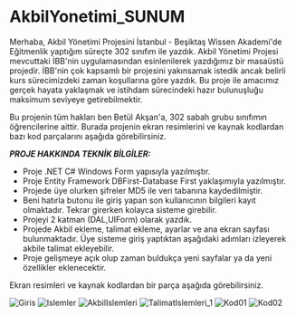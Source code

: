 # AkbilYonetimi_SUNUM

Merhaba, Akbil Yönetimi Projesini İstanbul - Beşiktaş Wissen Akademi'de Eğitmenlik yaptığım süreçte 302 sınıfım ile yazdık. Akbil Yönetimi Projesi mevcuttaki İBB'nin uygulamasından esinlenilerek yazdığımız bir masaüstü projedir. İBB'nin çok kapsamlı bir projesini yakınsamak istedik ancak belirli kurs sürecimizdeki zaman koşullarına göre yazdık.
Bu proje ile amacımız gerçek hayata yaklaşmak ve istihdam sürecindeki hazır bulunuşluğu maksimum seviyeye getirebilmektir.

Bu projenin tüm hakları ben Betül Akşan'a,  302 sabah grubu sınıfımın öğrencilerine aittir. Burada projenin ekran resimlerini ve kaynak kodlardan bazı kod parçalarını aşağıda görebilirsiniz.


***PROJE HAKKINDA TEKNİK BİLGİLER:***

- Proje .NET C# Windows Form yapısıyla yazılmıştır.
- Proje Entity Framework DBFirst-Database First yaklaşımıyla yazılmıştır.
- Projede üye olurken şifreler MD5 ile veri tabanına kaydedilmiştir.
- Beni hatırla butonu ile giriş yapan son kullanıcının bilgileri kayıt olmaktadır. Tekrar girerken kolayca sisteme girebilir.
- Projeyi 2 katman (DAL,UIForm) olarak yazdık.
- Projede Akbil ekleme, talimat ekleme, ayarlar ve ana ekran sayfası bulunmaktadır. Üye sisteme giriş yaptıktan aşağıdaki adımları izleyerek akbile talimat ekleyebilir.
- Proje gelişmeye açık olup zaman buldukça yeni sayfalar ya da yeni özellikler eklenecektir.

Ekran resimleri ve kaynak kodlardan bir parça aşağıda görebilirsiniz.

![Giris](https://user-images.githubusercontent.com/94163797/211018200-aa9004d5-9267-454c-83bf-855bdfddc4a0.png)
![Islemler](https://user-images.githubusercontent.com/94163797/211018250-695580cf-1dd9-4194-aece-ed525a865aeb.png)
![AkbilIslemleri](https://user-images.githubusercontent.com/94163797/211018290-9a41b0a4-4626-4bff-84d6-a10c4a9d99ad.png)
![TalimatIslemleri_1](https://user-images.githubusercontent.com/94163797/211018310-ea39aedc-c520-4260-ad37-e7ba634a7aec.png)
![Kod01](https://user-images.githubusercontent.com/94163797/211018682-78519f43-2df2-41b1-a898-3a5c6acbd94b.png)
![Kod02](https://user-images.githubusercontent.com/94163797/211018691-82dab188-da0a-4991-9396-85e8e60c563a.png)
